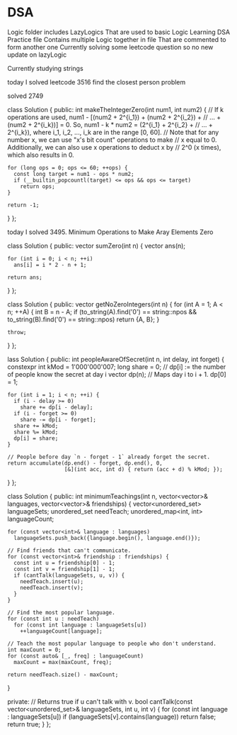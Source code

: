 # DSA

Logic folder includes LazyLogics That are used to basic Logic Learning
DSA Practice file Contains multiple Logic together in file That are commented to form another one
Currently solving some leetcode question so no new update on lazyLogic


Currently studying strings

today I solved leetcode 3516 find the closest person problem


solved 2749

class Solution {
 public:
  int makeTheIntegerZero(int num1, int num2) {
    // If k operations are used, num1 - [(num2 + 2^{i_1}) + (num2 + 2^{i_2}) +
    // ... + (num2 + 2^{i_k})] = 0. So, num1 - k * num2 = (2^{i_1} + 2^{i_2} +
    // ... + 2^{i_k}), where i_1, i_2, ..., i_k are in the range [0, 60].
    // Note that for any number x, we can use "x's bit count" operations to make
    // x equal to 0. Additionally, we can also use x operations to deduct x by
    // 2^0 (x times), which also results in 0.

    for (long ops = 0; ops <= 60; ++ops) {
      const long target = num1 - ops * num2;
      if (__builtin_popcountl(target) <= ops && ops <= target)
        return ops;
    }

    return -1;
  }
};





today I solved 
3495. Minimum Operations to Make Aray Elements Zero




class Solution {
 public:
  vector<int> sumZero(int n) {
    vector<int> ans(n);

    for (int i = 0; i < n; ++i)
      ans[i] = i * 2 - n + 1;

    return ans;
  }
};








class Solution {
 public:
  vector<int> getNoZeroIntegers(int n) {
    for (int A = 1; A < n; ++A) {
      int B = n - A;
      if (to_string(A).find('0') == string::npos &&
          to_string(B).find('0') == string::npos)
        return {A, B};
    }

    throw;
  }
};







lass Solution {
 public:
  int peopleAwareOfSecret(int n, int delay, int forget) {
    constexpr int kMod = 1'000'000'007;
    long share = 0;
    // dp[i] := the number of people know the secret at day i
    vector<int> dp(n);  // Maps day i to i + 1.
    dp[0] = 1;

    for (int i = 1; i < n; ++i) {
      if (i - delay >= 0)
        share += dp[i - delay];
      if (i - forget >= 0)
        share -= dp[i - forget];
      share += kMod;
      share %= kMod;
      dp[i] = share;
    }

    // People before day `n - forget - 1` already forget the secret.
    return accumulate(dp.end() - forget, dp.end(), 0,
                      [&](int acc, int d) { return (acc + d) % kMod; });
  }
};





class Solution {
 public:
  int minimumTeachings(int n, vector<vector<int>>& languages,
                       vector<vector<int>>& friendships) {
    vector<unordered_set<int>> languageSets;
    unordered_set<int> needTeach;
    unordered_map<int, int> languageCount;

    for (const vector<int>& language : languages)
      languageSets.push_back({language.begin(), language.end()});

    // Find friends that can't communicate.
    for (const vector<int>& friendship : friendships) {
      const int u = friendship[0] - 1;
      const int v = friendship[1] - 1;
      if (cantTalk(languageSets, u, v)) {
        needTeach.insert(u);
        needTeach.insert(v);
      }
    }

    // Find the most popular language.
    for (const int u : needTeach)
      for (const int language : languageSets[u])
        ++languageCount[language];

    // Teach the most popular language to people who don't understand.
    int maxCount = 0;
    for (const auto& [_, freq] : languageCount)
      maxCount = max(maxCount, freq);

    return needTeach.size() - maxCount;
  }

 private:
  // Returns true if u can't talk with v.
  bool cantTalk(const vector<unordered_set<int>>& languageSets, int u, int v) {
    for (const int language : languageSets[u])
      if (languageSets[v].contains(language))
        return false;
    return true;
  }
};
